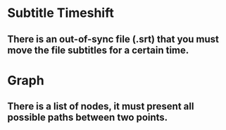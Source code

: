# Subtitle Timeshift

## There is an out-of-sync file (.srt) that you must move the file subtitles for a certain time.


# Graph

## There is a list of nodes, it must present all possible paths between two points.
